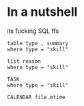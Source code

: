 # In a nutshell
its fucking SQL ffs


```dataview
table type , summary
where type = "skill"
```

```dataview
list reason
where type = "skill"
```

```dataview
TASK 
where type = "skill"
```

```dataview
CALENDAR file.mtime
```